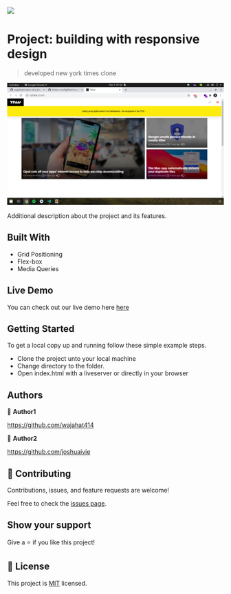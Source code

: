 ![](https://img.shields.io/badge/Microverse-blueviolet)

# Project: building with responsive design

> developed new york times clone

![screenshot](./readme/screenshot.png?raw=true "Optional Title")

Additional description about the project and its features.

## Built With

- Grid Positioning
- Flex-box
- Media Queries

## Live Demo

You can check out our live demo here [here](https://wajahat414.github.io/mv-wk2_Responsive-Website/)

## Getting Started

To get a local copy up and running follow these simple example steps.

- Clone the project unto your local machine
- Change directory to the folder.
- Open index.html with a liveserver or directly in your browser

## Authors

👤 **Author1**

https://github.com/wajahat414

👤 **Author2**

https://github.com/joshuaivie

## 🤝 Contributing

Contributions, issues, and feature requests are welcome!

Feel free to check the [issues page](issues/).

## Show your support

Give a ⭐️ if you like this project!

## 📝 License

This project is [MIT](lic.url) licensed.
